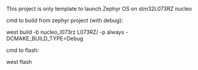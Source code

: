 This project is only template to launch Zephyr OS on stm32L073RZ nucleo

cmd to build from zephyr project (with debug):

west build -b nucleo_l073rz L073RZ/ -p always -DCMAKE_BUILD_TYPE=Debug

cmd to flash:

west flash
